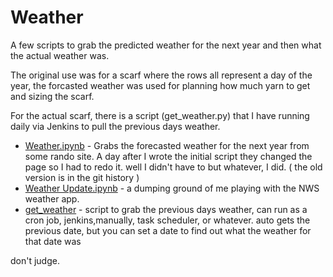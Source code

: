 # Weather

A few scripts to grab the predicted weather for the next year and then what the actual weather was.

The original use was for a scarf where the rows all represent a day of the year, the forcasted weather was used for planning how much yarn to get and sizing the scarf.

For the actual scarf, there is a script (get_weather.py) that I have running daily via Jenkins to pull the previous days weather.

- [Weather.ipynb](weather.ipynb) - Grabs the forecasted weather for the next year from some rando site. A day after I wrote the initial script they changed the page so I had to redo it. well I didn't have to but whatever, I did. ( the old version is in the git history )
- [Weather Update.ipynb](Weather%20Update.ipynb) - a dumping ground of me playing with the NWS weather app.
- [get_weather](scripts/get%5Fweather.py) - script to grab the previous days weather,  can run as a cron job, jenkins,manually, task scheduler, or whatever.   auto gets the previous date, but you can set a date to find out what the weather for that date was


don't judge.
